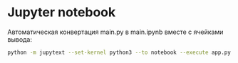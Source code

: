 # Jupyter notebook

Автоматическая конвертация main.py в main.ipynb вместе с ячейками вывода:

```bash
python -m jupytext --set-kernel python3 --to notebook --execute app.py
```
